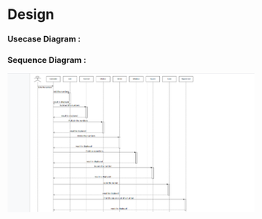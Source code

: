 # Design


### Usecase Diagram :

### Sequence Diagram :
![Sequence Diagram](https://github.com/295557/Mini_Project/blob/main/2_Design/sequence%20diagram.png)
